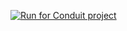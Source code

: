 [![Run for Conduit project](https://run.pstmn.io/button.svg)](https://god.postman.co/run-collection/17982896-70866149-8ee7-4e00-9536-91e6511c453d?action=collection%2Ffork&collection-url=entityId%3D17982896-70866149-8ee7-4e00-9536-91e6511c453d%26entityType%3Dcollection)
